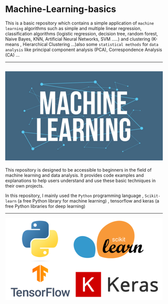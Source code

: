 # Machine-Learning-basics
This is a basic  repository which contains a simple application of `machine learning` algorithms such as simple and multiple linear regression, classification algorithms (logistic regression, decision tree, random forest, Naive Bayes, KNN, Artificial Neural Networks, SVM .....) and clustering (K-means , Hierarchical Clustering ...)also some `statistical methods` for `data analysis` like principal component analysis (PCA), Correspondence Analysis (CA) ...

---
![Texte alternatif de l'image](assets/ML.png)
---
This repository is designed to be accessible to beginners in the field of machine learning and data analysis. It provides code examples and explanations to help users understand and use these basic techniques in their own projects.

In this repository, I mainly used the `Python` programming language , `Scikit-learn` (a free Python library for machine learning) , tensorflow and keras (a free Python libraries for deep learning)

---
![Texte alternatif de l'image](assets/tools.png)


